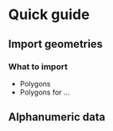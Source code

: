 # Quick guide

## Import geometries

### What to import

  - Polygons
  - Polygons for ...
  
## Alphanumeric data
